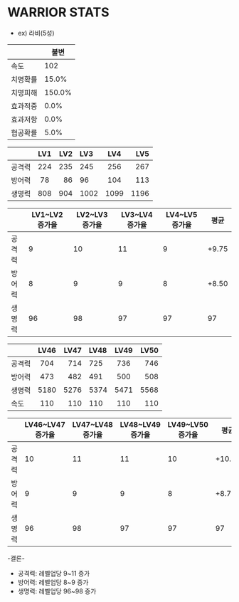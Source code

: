 # WARRIOR STATS

* ex) 라비(5성)

|  | 불변 |
| --- | --- |
| 속도 | 102 |
| 치명확률 | 15.0% |
| 치명피해 | 150.0% |
| 효과적중 | 0.0% |
| 효과저항 | 0.0% |
| 협공확률 | 5.0% |

|  | LV1 | LV2 | LV3 | LV4 | LV5 |
| :------- | :------: | ----------: |:------- | :------: | ----------: |
| 공격력  | 224 | 235 | 245 | 256 | 267 |
| 방어력 | 78 | 86 | 96 | 104 | 113 |
| 생명력 | 808 | 904 | 1002 | 1099 | 1196 |

|  | LV1~LV2 증가율 | LV2~LV3 증가율 | LV3~LV4 증가율 | LV4~LV5 증가율 |  평균 |
| --- | --- | --| --- | --- | --- | 
| 공격력 | 9 | 10 | 11 | 9 | +9.75 |
| 방어력 | 8 | 9 | 9 | 8 | +8.50  |
| 생명력 | 96 | 98 | 97 | 97 | 97  |

|  | LV46 | LV47 | LV48 | LV49 | LV50 |
| :------- | :------: | ----------: |:------- | :------: | ----------: |
| 공격력  | 704 | 714 | 725 | 736 | 746 |
| 방어력 | 473 | 482 | 491 | 500 | 508 |
| 생명력 | 5180 | 5276 | 5374 | 5471 | 5568 |
| 속도 | 110 | 110 | 110 | 110 | 110 |

|  | LV46~LV47 증가율 | LV47~LV48 증가율 | LV48~LV49 증가율 | LV49~LV50 증가율 |  평균 |
| --- | --- | --| --- | --- | --- | 
| 공격력 | 10 | 11 | 11 | 10 | +10.50 |
| 방어력 | 9 | 9 | 9 | 8 | +8.75  |
| 생명력 | 96 | 98 | 97 | 97 | 97  |


-결론-
* 공격력: 레벨업당 9~11 증가
* 방어력: 레벨업당 8~9 증가
* 생명력: 레벨업당 96~98 증가
